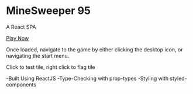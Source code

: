 MineSweeper 95
======

A React SPA

[Play Now](http://www.minesweeper95.tk/)

Once loaded, navigate to the game by either clicking the desktop icon, or
navigating the start menu.

Click to test tile, right click to flag tile


-Built Using ReactJS
-Type-Checking with prop-types
-Styling with styled-components

